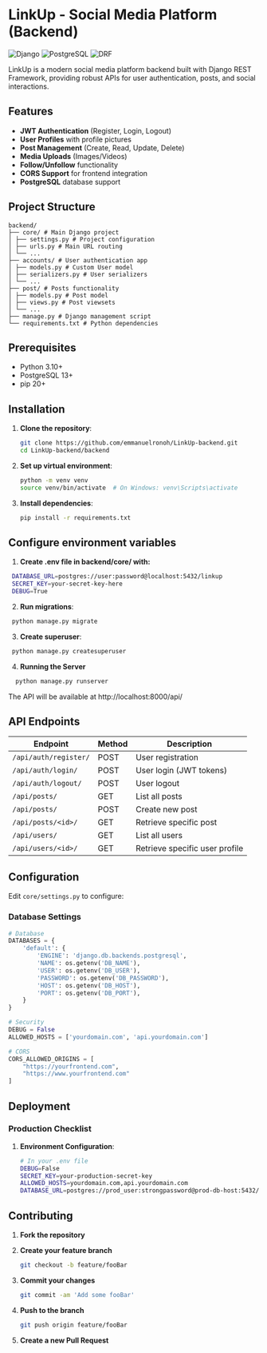 # LinkUp - Social Media Platform (Backend)

![Django](https://img.shields.io/badge/Django-3.2-green)
![PostgreSQL](https://img.shields.io/badge/PostgreSQL-13-blue)
![DRF](https://img.shields.io/badge/Django_REST_Framework-3.12-red)

LinkUp is a modern social media platform backend built with Django REST Framework, providing robust APIs for user authentication, posts, and social interactions.

## Features

- **JWT Authentication** (Register, Login, Logout)
- **User Profiles** with profile pictures
- **Post Management** (Create, Read, Update, Delete)
- **Media Uploads** (Images/Videos)
- **Follow/Unfollow** functionality
- **CORS Support** for frontend integration
- **PostgreSQL** database support

## Project Structure
```
backend/ 
├── core/ # Main Django project
│ ├── settings.py # Project configuration
│ ├── urls.py # Main URL routing
│ └── ...
├── accounts/ # User authentication app
│ ├── models.py # Custom User model
│ ├── serializers.py # User serializers
│ └── ...
├── post/ # Posts functionality
│ ├── models.py # Post model
│ ├── views.py # Post viewsets
│ └── ...
├── manage.py # Django management script
└── requirements.txt # Python dependencies
```
## Prerequisites

- Python 3.10+
- PostgreSQL 13+
- pip 20+

## Installation

1. **Clone the repository**:
   ```bash
   git clone https://github.com/emmanuelronoh/LinkUp-backend.git
   cd LinkUp-backend/backend
   ```
2. **Set up virtual environment**:

   ```bash
   python -m venv venv
   source venv/bin/activate  # On Windows: venv\Scripts\activate
   ```
3. **Install dependencies**:

   ```bash
   pip install -r requirements.txt
   ```

## Configure environment variables

1. **Create .env file in backend/core/ with:**

  ```bash
   DATABASE_URL=postgres://user:password@localhost:5432/linkup
   SECRET_KEY=your-secret-key-here
   DEBUG=True
  ```

2. **Run migrations**:

```bash
 python manage.py migrate
```

3. **Create superuser**:

  ```bash
   python manage.py createsuperuser
  ```
4. **Running the Server**

  ```bash
    python manage.py runserver
  ```

The API will be available at http://localhost:8000/api/

## API Endpoints

| Endpoint               | Method | Description                  |
|------------------------|--------|------------------------------|
| `/api/auth/register/` | POST   | User registration            |
| `/api/auth/login/`    | POST   | User login (JWT tokens)      |
| `/api/auth/logout/`   | POST   | User logout                  |
| `/api/posts/`         | GET    | List all posts               |
| `/api/posts/`         | POST   | Create new post              |
| `/api/posts/<id>/`    | GET    | Retrieve specific post       |
| `/api/users/`         | GET    | List all users               |
| `/api/users/<id>/`    | GET    | Retrieve specific user profile |


## Configuration

Edit `core/settings.py` to configure:

### Database Settings
```python
# Database
DATABASES = {
    'default': {
        'ENGINE': 'django.db.backends.postgresql',
        'NAME': os.getenv('DB_NAME'),
        'USER': os.getenv('DB_USER'),
        'PASSWORD': os.getenv('DB_PASSWORD'),
        'HOST': os.getenv('DB_HOST'),
        'PORT': os.getenv('DB_PORT'),
    }
}

# Security
DEBUG = False
ALLOWED_HOSTS = ['yourdomain.com', 'api.yourdomain.com']

# CORS
CORS_ALLOWED_ORIGINS = [
    "https://yourfrontend.com",
    "https://www.yourfrontend.com"
]
```
## Deployment

### Production Checklist

1. **Environment Configuration**:
    ```bash
    # In your .env file
    DEBUG=False
    SECRET_KEY=your-production-secret-key
    ALLOWED_HOSTS=yourdomain.com,api.yourdomain.com
    DATABASE_URL=postgres://prod_user:strongpassword@prod-db-host:5432/prod_db
    ```

## Contributing

1. **Fork the repository**

2. **Create your feature branch**
    ```bash
    git checkout -b feature/fooBar
    ```

3. **Commit your changes**
    ```bash
    git commit -am 'Add some fooBar'
    ```

4. **Push to the branch**
    ```bash
    git push origin feature/fooBar
    ```

5. **Create a new Pull Request**
